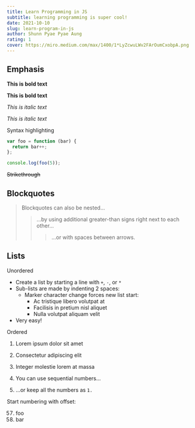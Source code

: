 ```yaml
---
title: Learn Programming in JS
subtitle: learning programming is super cool!
date: 2021-10-10
slug: learn-program-in-js
author: Shunn Pyae Pyae Aung
rating: 1
cover: https://miro.medium.com/max/1400/1*LyZcwuLWv2FArOumCxobpA.png
---
```


## Emphasis

**This is bold text**

**This is bold text**

_This is italic text_

_This is italic text_

Syntax highlighting

```js
var foo = function (bar) {
  return bar++;
};

console.log(foo(5));
```

~~Strikethrough~~

## Blockquotes

> Blockquotes can also be nested...
>
> > ...by using additional greater-than signs right next to each other...
> >
> > > ...or with spaces between arrows.

## Lists

Unordered

- Create a list by starting a line with `+`, `-`, or `*`
- Sub-lists are made by indenting 2 spaces:
  - Marker character change forces new list start:
    - Ac tristique libero volutpat at
    * Facilisis in pretium nisl aliquet
    - Nulla volutpat aliquam velit
- Very easy!

Ordered

1. Lorem ipsum dolor sit amet
2. Consectetur adipiscing elit
3. Integer molestie lorem at massa

4. You can use sequential numbers...
5. ...or keep all the numbers as `1.`

Start numbering with offset:

57. foo
1. bar
